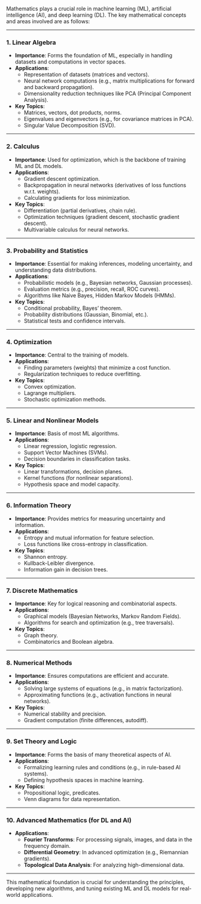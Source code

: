 Mathematics plays a crucial role in machine learning (ML), artificial intelligence (AI), and deep learning (DL). The key mathematical concepts and areas involved are as follows:

---

### 1. **Linear Algebra**
- **Importance**: Forms the foundation of ML, especially in handling datasets and computations in vector spaces.
- **Applications**:
  - Representation of datasets (matrices and vectors).
  - Neural network computations (e.g., matrix multiplications for forward and backward propagation).
  - Dimensionality reduction techniques like PCA (Principal Component Analysis).
- **Key Topics**:
  - Matrices, vectors, dot products, norms.
  - Eigenvalues and eigenvectors (e.g., for covariance matrices in PCA).
  - Singular Value Decomposition (SVD).

---

### 2. **Calculus**
- **Importance**: Used for optimization, which is the backbone of training ML and DL models.
- **Applications**:
  - Gradient descent optimization.
  - Backpropagation in neural networks (derivatives of loss functions w.r.t. weights).
  - Calculating gradients for loss minimization.
- **Key Topics**:
  - Differentiation (partial derivatives, chain rule).
  - Optimization techniques (gradient descent, stochastic gradient descent).
  - Multivariable calculus for neural networks.

---

### 3. **Probability and Statistics**
- **Importance**: Essential for making inferences, modeling uncertainty, and understanding data distributions.
- **Applications**:
  - Probabilistic models (e.g., Bayesian networks, Gaussian processes).
  - Evaluation metrics (e.g., precision, recall, ROC curves).
  - Algorithms like Naive Bayes, Hidden Markov Models (HMMs).
- **Key Topics**:
  - Conditional probability, Bayes’ theorem.
  - Probability distributions (Gaussian, Binomial, etc.).
  - Statistical tests and confidence intervals.

---

### 4. **Optimization**
- **Importance**: Central to the training of models.
- **Applications**:
  - Finding parameters (weights) that minimize a cost function.
  - Regularization techniques to reduce overfitting.
- **Key Topics**:
  - Convex optimization.
  - Lagrange multipliers.
  - Stochastic optimization methods.

---

### 5. **Linear and Nonlinear Models**
- **Importance**: Basis of most ML algorithms.
- **Applications**:
  - Linear regression, logistic regression.
  - Support Vector Machines (SVMs).
  - Decision boundaries in classification tasks.
- **Key Topics**:
  - Linear transformations, decision planes.
  - Kernel functions (for nonlinear separations).
  - Hypothesis space and model capacity.

---

### 6. **Information Theory**
- **Importance**: Provides metrics for measuring uncertainty and information.
- **Applications**:
  - Entropy and mutual information for feature selection.
  - Loss functions like cross-entropy in classification.
- **Key Topics**:
  - Shannon entropy.
  - Kullback-Leibler divergence.
  - Information gain in decision trees.

---

### 7. **Discrete Mathematics**
- **Importance**: Key for logical reasoning and combinatorial aspects.
- **Applications**:
  - Graphical models (Bayesian Networks, Markov Random Fields).
  - Algorithms for search and optimization (e.g., tree traversals).
- **Key Topics**:
  - Graph theory.
  - Combinatorics and Boolean algebra.

---

### 8. **Numerical Methods**
- **Importance**: Ensures computations are efficient and accurate.
- **Applications**:
  - Solving large systems of equations (e.g., in matrix factorization).
  - Approximating functions (e.g., activation functions in neural networks).
- **Key Topics**:
  - Numerical stability and precision.
  - Gradient computation (finite differences, autodiff).

---

### 9. **Set Theory and Logic**
- **Importance**: Forms the basis of many theoretical aspects of AI.
- **Applications**:
  - Formalizing learning rules and conditions (e.g., in rule-based AI systems).
  - Defining hypothesis spaces in machine learning.
- **Key Topics**:
  - Propositional logic, predicates.
  - Venn diagrams for data representation.

---

### 10. **Advanced Mathematics (for DL and AI)**
- **Applications**:
  - **Fourier Transforms**: For processing signals, images, and data in the frequency domain.
  - **Differential Geometry**: In advanced optimization (e.g., Riemannian gradients).
  - **Topological Data Analysis**: For analyzing high-dimensional data.

---

This mathematical foundation is crucial for understanding the principles, developing new algorithms, and tuning existing ML and DL models for real-world applications.